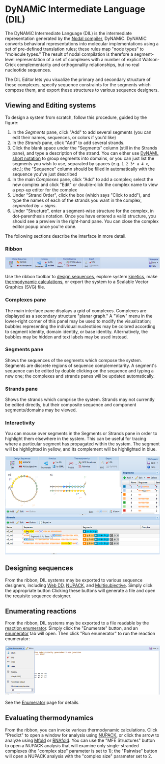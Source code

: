 DyNAMiC Intermediate Language (DIL) 
===================================

The DyNAMiC Intermediate Language (DIL) is the intermediate representation generated by the [Nodal compiler](nodal), DyNAMiC. DyNAMiC converts behavioral representations into molecular implementations using a set of pre-defined translation rules; these rules map "node types" to "molecule types." The result of nodal compilation is therefore a segment-level representation of a set of complexes with a number of explicit Watson-Crick complementarity and orthogonality relationships, but no real nucleotide sequences.

The DIL Editor lets you visualize the primary and secondary structure of these complexes, specify sequence constraints for the segments which compose them, and export these structures to various sequence designers.

## Viewing and Editing systems

To design a system from scratch, follow this procedure, guided by the figure:

1. In the *Segments* pane, click "Add" to add several segments (you can edit their names, sequences, or colors if you'd like)
2. In the *Strands* pane, click "Add" to add several strands. 
3. Click the blank space under the "Segments" column (still in the Strands pane), and type a description of the strand. You can either use [DyNAML short notation](dynaml#short-notation) to group segments into domains, or you can just list the segments you wish to use, separated by spaces (e.g. `1 2 3* a 4 x`, etc.); the "Sequence" column should be filled in automatically with the sequence you've just described
4. In the main *Complexes* pane, click "Add" to add a complex; select the new complex and click "Edit" or double-click the complex name to view a pop-up editor for the complex
5. Under "Strand Order", click the box (which says "Click to add"), and type the names of each of the strands you want in the complex, _separated by + signs_.
6. Under "Structure", enter a segment-wise structure for the complex, in dot-parenthesis notation. Once you have entered a valid structure, you should see a preview in the right-hand pane. You can close the complex editor popup once you're done.

The following sections describe the interface in more detail.

### Ribbon

![Ribbon toolbar](images/dil-toolbar.png)

Use the ribbon toolbar to [design sequences](#designing-sequences), explore system [kinetics](#enumerating-reactions), make [thermodynamic calculations](#evaluating-thermodynamics), or export the system to a Scalable Vector Graphics (SVG) file. 

### Complexes pane
The main interface pane displays a grid of complexes. Complexes are displayed as a secondary structure "planar graph." A "View" menu in the lower-right corner of this panel may be used to modify the visualization; bubbles representing the individual nucleotides may be colored according to segment identity, domain identity, or base identity. Alternatively, the bubbles may be hidden and text labels may be used instead.

### Segments pane
Shows the sequences of the segments which compose the system. Segments are discrete regions of sequence complementarity. A segment's sequence can be edited by double clicking on the sequence and typing a new one; the complexes and strands panes will be updated automatically.

### Strands pane
Shows the strands which comprise the system. Strands may not currently be edited directly, but their composite sequence and component segments/domains may be viewed.

### Interactivity
You can mouse over segments in the Segments or Strands pane in order to highlight them elsewhere in the system. This can be useful for tracing where a particular segment has propagated within the system. The segment will be highlighted in yellow, and its complement will be highlighted in blue.

![Interactively highlight segments](images/dil-detail.png)

## Designing sequences

From the ribbon, DIL systems may be exported to various sequence designers, including [Web DD](web-dd), [NUPACK](nupack), and [Multisubjective](multisubjective). Simply click the appropriate button Clicking these buttons will generate a file and open the requisite sequence designer.

## Enumerating reactions

From the ribbon, DIL systems may be exported to a file readable by the [reaction enumerator](enumerator). Simply click the "Enumerate" button, and an [enumerator](enumerator) tab will open. Then click "Run enumerator" to run the reaction enumerator: 

![Run enumerator button and menu](images/enum.png)

See the [Enumerator](enumerator) page for details.

## Evaluating thermodynamics

From the ribbon, you can invoke various thermodynamic calculations. Click "Predict" to open a window for analysis using [NUPACK](nupack), or click the arrow to analyze using [Mfold](mfold) or [RNAfold](rnafold). You can use the "MFE Structures" button to open a NUPACK analysis that will examine only single-stranded complexes (the "complex size" parameter is set to 1); the "Pairwise" button will open a NUPACK analysis with the "complex size" parameter set to 2.


